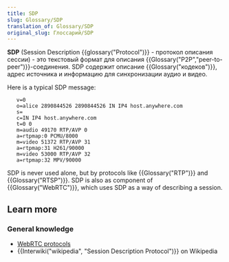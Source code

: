```yaml
---
title: SDP
slug: Glossary/SDP
translation_of: Glossary/SDP
original_slug: Глоссарий/SDP
---
```

**SDP** (Session Description {{glossary("Protocol")}} - протокол описания сессии) - это текстовый формат для описания {{Glossary("P2P","peer-to-peer")}}-соединения. SDP содержит описание {{Glossary("кодеков")}}, адрес источника и информацию для синхронизации аудио и видео.

Here is a typical SDP message:

       v=0
       o=alice 2890844526 2890844526 IN IP4 host.anywhere.com
       s=
       c=IN IP4 host.anywhere.com
       t=0 0
       m=audio 49170 RTP/AVP 0
       a=rtpmap:0 PCMU/8000
       m=video 51372 RTP/AVP 31
       a=rtpmap:31 H261/90000
       m=video 53000 RTP/AVP 32
       a=rtpmap:32 MPV/90000

SDP is never used alone, but by protocols like {{Glossary("RTP")}} and {{Glossary("RTSP")}}. SDP is also as component of {{Glossary("WebRTC")}}, which uses SDP as a way of describing a session.

## Learn more

### General knowledge

- [WebRTC protocols](/en-US/docs/Web/API/WebRTC_API/Architecture/Protocols)
- {{Interwiki("wikipedia", "Session Description Protocol")}} on Wikipedia
